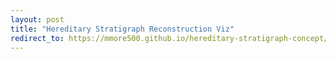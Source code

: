 ```yaml
---
layout: post
title: "Hereditary Stratigraph Reconstruction Viz"
redirect_to: https://mmore500.github.io/hereditary-stratigraph-concept/phylogeny_visualizations/phylogeny_reconstruction.html
---
```

